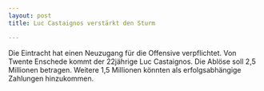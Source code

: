 ```yaml
---
layout: post
title: Luc Castaignos verstärkt den Sturm

---
```


Die Eintracht hat einen Neuzugang für die Offensive verpflichtet. Von Twente Enschede kommt der 22jährige Luc Castaignos. Die Ablöse soll 2,5 Millionen betragen. Weitere 1,5 Millionen könnten als erfolgsabhängige Zahlungen hinzukommen. 


